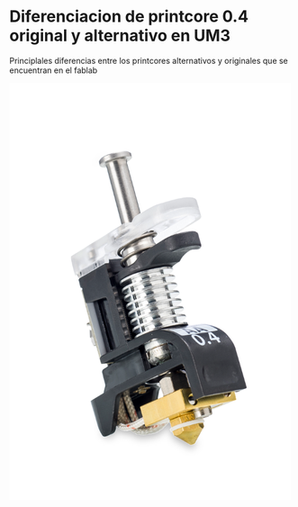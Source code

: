 # Diferenciacion de printcore 0.4 original y alternativo en UM3
 Principlales diferencias entre los printcores alternativos y originales que se encuentran en el fablab 
 
<img title="logo_hit" heigth="500" width="500" src = "./img/Print-core-AA-front.png">

